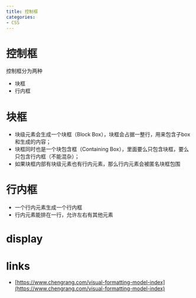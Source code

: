 ```yaml
---
title: 控制框
categories: 
- CSS
---
```


# 控制框

控制框分为两种
- 块框
- 行内框

# 块框

- 块级元素会生成一个块框（Block Box），块框会占据一整行，用来包含子box和生成的内容；
- 块框同时也是一个块包含框（Containing Box），里面要么只包含块框，要么只包含行内框（不能混杂）；
- 如果块框内部有块级元素也有行内元素，那么行内元素会被匿名块框包围

# 行内框

- 一个行内元素生成一个行内框
- 行内元素能排在一行，允许左右有其他元素




# display




# links
- [https://www.chengrang.com/visual-formatting-model-index](https://www.chengrang.com/visual-formatting-model-index)


